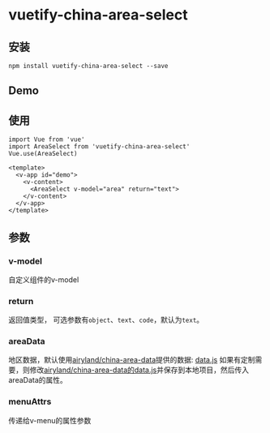 # vuetify-china-area-select

## 安装
```
npm install vuetify-china-area-select --save
```
## Demo

## 使用
```
import Vue from 'vue'
import AreaSelect from 'vuetify-china-area-select'
Vue.use(AreaSelect)
```
```
<template>
  <v-app id="demo">
    <v-content>
      <AreaSelect v-model="area" return="text">
    </v-content>
  </v-app>
</template>
```
## 参数
### v-model
自定义组件的v-model
### return
返回值类型，
可选参数有`object`、`text`、`code`，默认为`text`。
### areaData
地区数据，默认使用[airyland/china-area-data](https://github.com/airyland/china-area-data)提供的数据: [data.js](https://github.com/airyland/china-area-data/blob/master/data.js)
如果有定制需要，则修改[airyland/china-area-data的data.js](https://github.com/airyland/china-area-data/blob/master/data.js)并保存到本地项目，然后传入areaData的属性。
### menuAttrs
传递给v-menu的属性参数
